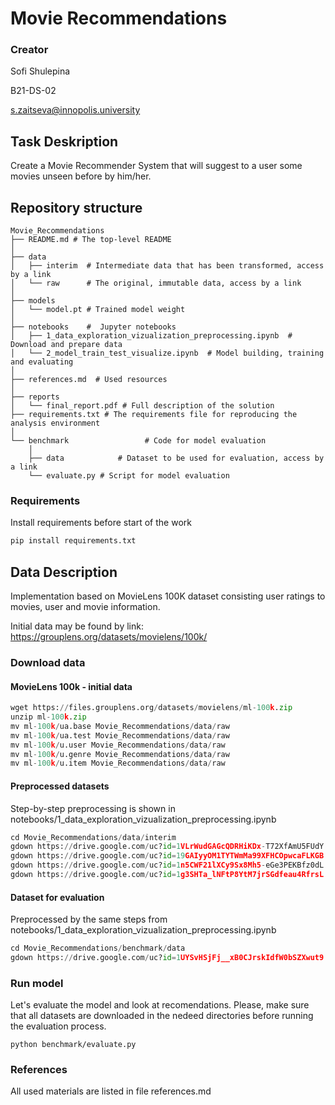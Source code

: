 # Movie Recommendations

### Creator
Sofi Shulepina

B21-DS-02

s.zaitseva@innopolis.university

## Task Deskription

Create a Movie Recommender System that will suggest to a user some movies unseen before by him/her.

## Repository structure

```
Movie_Recommendations
├── README.md # The top-level README
│
├── data
│   ├── interim  # Intermediate data that has been transformed, access by a link
│   └── raw      # The original, immutable data, access by a link
│
├── models       
│   └── model.pt # Trained model weight
│
├── notebooks    #  Jupyter notebooks
│   ├── 1_data_exploration_vizualization_preprocessing.ipynb  # Download and prepare data
│   └── 2_model_train_test_visualize.ipynb  # Model building, training and evaluating       
│
├── references.md  # Used resources
│
├── reports      
│   └── final_report.pdf # Full description of the solution
├── requirements.txt # The requirements file for reproducing the analysis environment
│
└── benchmark                 # Code for model evaluation
    │                 
    ├── data            # Dataset to be used for evaluation, access by a link
    └── evaluate.py # Script for model evaluation
```


### Requirements 

Install requirements before start of the work

```python
pip install requirements.txt
```

## Data Description

Implementation based on MovieLens 100K dataset consisting user ratings to movies, user and movie information.

Initial data may be found by link: https://grouplens.org/datasets/movielens/100k/

### Download data

#### MovieLens 100k - initial data

```python
wget https://files.grouplens.org/datasets/movielens/ml-100k.zip
unzip ml-100k.zip
mv ml-100k/ua.base Movie_Recommendations/data/raw
mv ml-100k/ua.test Movie_Recommendations/data/raw
mv ml-100k/u.user Movie_Recommendations/data/raw
mv ml-100k/u.genre Movie_Recommendations/data/raw
mv ml-100k/u.item Movie_Recommendations/data/raw
```

#### Preprocessed datasets
Step-by-step preprocessing is shown in notebooks/1_data_exploration_vizualization_preprocessing.ipynb

```python
cd Movie_Recommendations/data/interim
gdown https://drive.google.com/uc?id=1VLrWudGAGcQDRHiKDx-T72XfAmU5FUdY
gdown https://drive.google.com/uc?id=19GAIyyOM1TYTWmMa99XFHCOpwcaFLKGB
gdown https://drive.google.com/uc?id=1n5CWF21lXCy9Sx8Mh5-eGe3PEKBfz0dL
gdown https://drive.google.com/uc?id=1g3SHTa_lNFtP8YtM7jrSGdfeau4RfrsL
```

#### Dataset for evaluation
Preprocessed by the same steps from notebooks/1_data_exploration_vizualization_preprocessing.ipynb

```python
cd Movie_Recommendations/benchmark/data
gdown https://drive.google.com/uc?id=1UYSvHSjFj__xB0CJrskIdfW0bSZXwut9
```

### Run model

Let's evaluate the model and look at recomendations. Please, make sure that all datasets are downloaded in the nedeed directories before running the evaluation process.

```
python benchmark/evaluate.py
```


### References

All used materials are listed in file references.md

